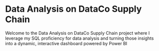 # Data Analysis on DataCo Supply Chain

Welcome to the Data Analysis on DataCo Supply Chain project where I leverage my SQL proficiency for data analysis and turning those insights into a dynamic, interactive dashboard powered by Power BI
